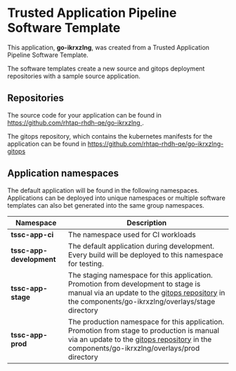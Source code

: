 # Trusted Application Pipeline Software Template

This application, **go-ikrxzlng**, was created from a Trusted Application Pipeline Software Template.

The software templates create a new source and gitops deployment repositories with a sample source application. 

## Repositories

The source code for your application can be found in [https://github.com/rhtap-rhdh-qe/go-ikrxzlng ](https://github.com/rhtap-rhdh-qe/go-ikrxzlng ).
 
The gitops repository, which contains the kubernetes manifests for the application can be found in 
[https://github.com/rhtap-rhdh-qe/go-ikrxzlng-gitops ](https://github.com/rhtap-rhdh-qe/go-ikrxzlng-gitops ) 

## Application namespaces 

The default application will be found in the following namespaces. Applications can be deployed into unique namespaces or multiple software templates can also bet generated into the same group namespaces.  

|  Namespace   |  Description   |  
| -------- | -------- |
| **tssc-app-ci** | The namespace used for CI workloads |
| **tssc-app-development** | The default application during development. Every build will be deployed to this namespace for testing. |
| **tssc-app-stage** | The staging namespace for this application. Promotion from development to stage is manual via an update to the [gitops repository](https://github.com/rhtap-rhdh-qe/go-ikrxzlng-gitops ) in the components/go-ikrxzlng/overlays/stage directory |
| **tssc-app-prod** | The production namespace for this application. Promotion from stage to production is manual via an update to the [gitops repository](https://github.com/rhtap-rhdh-qe/go-ikrxzlng-gitops ) in the components/go-ikrxzlng/overlays/prod directory |